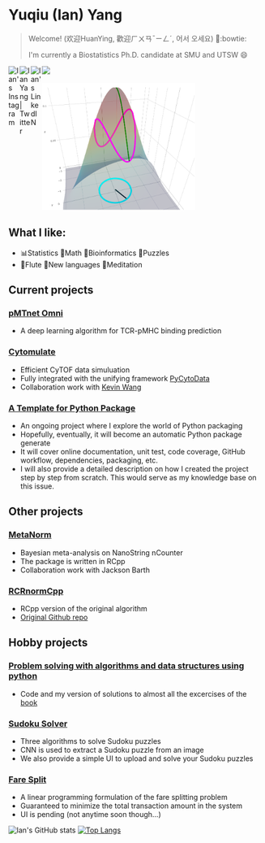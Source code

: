 <!--
**Yuqiu-Yang/Yuqiu-Yang** is a ✨ _special_ ✨ repository because its `README.md` (this file) appears on your GitHub profile.

Here are some ideas to get you started:

- 🔭 I’m currently working on ...
- 🌱 I’m currently learning ...
- 👯 I’m looking to collaborate on ...
- 🤔 I’m looking for help with ...
- 💬 Ask me about ...
- 📫 How to reach me: ...
- 😄 Pronouns: ...
- ⚡ Fun fact: ...
-->

# Yuqiu (Ian) Yang
> Welcome! (欢迎HuanYing, 歡迎ㄏㄨㄢˉㄧㄥˊ, 어서 오세요) 👋:bowtie:
> 
> I'm currently a Biostatistics Ph.D. candidate at SMU and UTSW 😄
<a href="https://www.instagram.com/ianyang930917/">
  <img align="left" alt="Ian's Instagram" width="22px" src="https://raw.githubusercontent.com/hussainweb/hussainweb/main/icons/instagram.png" />
</a>
<a href="https://twitter.com/ianyangyuqiu">
  <img align="left" alt="Ian Yang | Twitter" width="22px" src="https://raw.githubusercontent.com/peterthehan/peterthehan/master/assets/twitter.svg" />
</a>
<a href="https://www.linkedin.com/in/yuqiuyang/">
  <img align="left" alt="Ian's LinkedIN" width="22px" src="https://raw.githubusercontent.com/peterthehan/peterthehan/master/assets/linkedin.svg" />
</a>

![](https://visitor-badge.glitch.me/badge?page_id=Yuqiu-Yang)

<img src=https://github.com/Yuqiu-Yang/Yuqiu-Yang/blob/main/eigen.png height="250" />

## What I like:
- 📊Statistics 🔢Math 🧠Bioinformatics 🎲Puzzles
- 🎵Flute 📖New languages 🙏Meditation

## Current projects
### [pMTnet Omni](https://github.com/Yuqiu-Yang/pMTnet_Omni)
- A deep learning algorithm for TCR-pMHC binding prediction

### [Cytomulate](https://github.com/kevin931/Cytomulate)
- Efficient CyTOF data simuluation
- Fully integrated with the unifying framework [PyCytoData](https://github.com/kevin931/PyCytoData)
- Collaboration work with [Kevin Wang](https://github.com/kevin931)

### [A Template for Python Package](https://github.com/Yuqiu-Yang/PythonPackageTemplate)
- An ongoing project where I explore the world of Python packaging
- Hopefully, eventually, it will become an automatic Python package generate
- It will cover online documentation, unit test, code coverage, GitHub workflow, dependencies, packaging, etc.
- I will also provide a detailed description on how I created the project step by step from scratch. This would serve as my knowledge base on this issue. 

## Other projects
### [MetaNorm](https://github.com/Yuqiu-Yang/MetaPositive)
- Bayesian meta-analysis on NanoString nCounter
- The package is written in RCpp
- Collaboration work with Jackson Barth

### [RCRnormCpp](https://github.com/Yuqiu-Yang/RCRnormCpp)
- RCpp version of the original algorithm 
- [Original Github repo](https://github.com/cran/RCRnorm)

## Hobby projects
### [Problem solving with algorithms and data structures using python](https://github.com/Yuqiu-Yang/problem_solving_with_algorithms_and_data_structures_using_python)
- Code and my version of solutions to almost all the excercises of the [book](https://www.amazon.com/Problem-Solving-Algorithms-Structures-Python/dp/1590282574)

### [Sudoku Solver](https://github.com/Yuqiu-Yang/Sudoku-Solver)
- Three algorithms to solve Sudoku puzzles
- CNN is used to extract a Sudoku puzzle from an image
- We also provide a simple UI to upload and solve your Sudoku puzzles

### [Fare Split](https://github.com/Yuqiu-Yang/FareSplit)
- A linear programming formulation of the fare splitting problem
- Guaranteed to minimize the total transaction amount in the system
- UI is pending (not anytime soon though...)


![Ian's GitHub stats](https://github-readme-stats.vercel.app/api?username=Yuqiu-Yang&count_private=true)
[![Top Langs](https://github-readme-stats.vercel.app/api/top-langs/?username=Yuqiu-Yang)](https://github.com/Yuqiu-Yang/github-readme-stats)

